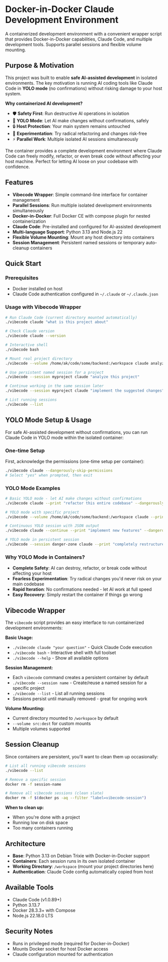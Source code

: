 # Docker-in-Docker Claude Development Environment

A containerized development environment with a convenient wrapper script that provides Docker-in-Docker capabilities, Claude Code, and multiple development tools. Supports parallel sessions and flexible volume mounting.

## Purpose & Motivation

This project was built to enable **safe AI-assisted development** in isolated environments. The key motivation is running AI coding tools like Claude Code in **YOLO mode** (no confirmations) without risking damage to your host system.

**Why containerized AI development?**
- 🛡️ **Safety First**: Run destructive AI operations in isolation
- 🚀 **YOLO Mode**: Let AI make changes without confirmations, safely
- 🔒 **Host Protection**: Your main system remains untouched
- 🧪 **Experimentation**: Try radical refactoring and changes risk-free
- ⚡ **Parallel Work**: Multiple isolated AI sessions simultaneously

The container provides a complete development environment where Claude Code can freely modify, refactor, or even break code without affecting your host machine. Perfect for letting AI loose on your codebase with confidence.

## Features

- **Vibecode Wrapper**: Simple command-line interface for container management
- **Parallel Sessions**: Run multiple isolated development environments simultaneously
- **Docker-in-Docker**: Full Docker CE with compose plugin for nested containerization
- **Claude Code**: Pre-installed and configured for AI-assisted development
- **Multi-language Support**: Python 3.13 and Node.js 22
- **Flexible Volume Mounting**: Mount any host directory into containers
- **Session Management**: Persistent named sessions or temporary auto-cleanup containers

## Quick Start

### Prerequisites
- Docker installed on host
- Claude Code authentication configured in `~/.claude` or `~/.claude.json`

### Usage with Vibecode Wrapper

```bash
# Run Claude Code (current directory mounted automatically)
./vibecode claude "what is this project about"

# Check Claude version
./vibecode claude --version

# Interactive shell
./vibecode bash

# Mount real project directory
./vibecode --volume /home/ak/code/some/backend:/workspace claude analyze

# Use persistent named session for a project
./vibecode --session myproject claude "analyze this project"

# Continue working in the same session later
./vibecode --session myproject claude "implement the suggested changes"

# List running sessions
./vibecode --list
```

## YOLO Mode Setup & Usage

For safe AI-assisted development without confirmations, you can run Claude Code in YOLO mode within the isolated container:

### One-time Setup
First, acknowledge the permissions (one-time setup per container):
```bash
./vibecode claude --dangerously-skip-permissions
# Select "yes" when prompted, then exit
```

### YOLO Mode Examples
```bash
# Basic YOLO mode - let AI make changes without confirmations
./vibecode claude --print "refactor this entire codebase" --dangerously-skip-permissions --verbose

# YOLO mode with specific project
./vibecode --volume /home/ak/code/some/backend:/workspace claude --print "fix all bugs and optimize performance" --dangerously-skip-permissions

# Continuous YOLO session with JSON output
./vibecode claude --continue --print "implement new features" --dangerously-skip-permissions --verbose --output-format stream-json | jq

# YOLO mode in persistent session
./vibecode --session danger-zone claude --print "completely restructure this project" --dangerously-skip-permissions
```

### Why YOLO Mode in Containers?
- **Complete Safety**: AI can destroy, refactor, or break code without affecting your host
- **Fearless Experimentation**: Try radical changes you'd never risk on your main codebase
- **Rapid Iteration**: No confirmations needed - let AI work at full speed
- **Easy Recovery**: Simply restart the container if things go wrong

## Vibecode Wrapper

The `vibecode` script provides an easy interface to run containerized development environments:

**Basic Usage:**
- `./vibecode claude "your question"` - Quick Claude Code execution
- `./vibecode bash` - Interactive shell with full toolset
- `./vibecode --help` - Show all available options

**Session Management:**
- Each `vibecode` command creates a persistent container by default
- `./vibecode --session name` - Create/reuse a named session for a specific project
- `./vibecode --list` - List all running sessions
- Sessions persist until manually removed - great for ongoing work

**Volume Mounting:**
- Current directory mounted to `/workspace` by default
- `--volume src:dest` for custom mounts
- Multiple volumes supported

## Session Cleanup

Since containers are persistent, you'll want to clean them up occasionally:

```bash
# List all running vibecode sessions
./vibecode --list

# Remove a specific session
docker rm -f session-name

# Remove all vibecode sessions (clean slate)
docker rm -f $(docker ps -aq --filter "label=vibecode-session")
```

**When to clean up:**
- When you're done with a project
- Running low on disk space
- Too many containers running

## Architecture

- **Base**: Python 3.13 on Debian Trixie with Docker-in-Docker support
- **Containers**: Each session runs in its own isolated container
- **Working Directory**: `/workspace` (mount your project directories here)
- **Authentication**: Claude Code config automatically copied from host

## Available Tools

- Claude Code (v1.0.89+)
- Python 3.13.7
- Docker 28.3.3+ with Compose
- Node.js 22.18.0 LTS

## Security Notes

- Runs in privileged mode (required for Docker-in-Docker)
- Mounts Docker socket for host Docker access
- Claude configuration mounted for authentication